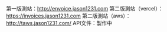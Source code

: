第一版測站：http://envoice.jason1231.com
第二版測站（vercel）：https://invoices.jason1231.com
第二版測站（aws）：http://taws.jason1231.com/
API文件：製作中